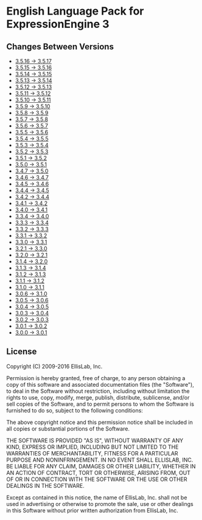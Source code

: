 English Language Pack for ExpressionEngine 3
============================================

Changes Between Versions
------------------------

- [3.5.16 → 3.5.17](https://github.com/EllisLab/EE-Language-English/compare/3.5.16...3.5.17)
- [3.5.15 → 3.5.16](https://github.com/EllisLab/EE-Language-English/compare/3.5.15...3.5.16)
- [3.5.14 → 3.5.15](https://github.com/EllisLab/EE-Language-English/compare/3.5.14...3.5.15)
- [3.5.13 → 3.5.14](https://github.com/EllisLab/EE-Language-English/compare/3.5.13...3.5.14)
- [3.5.12 → 3.5.13](https://github.com/EllisLab/EE-Language-English/compare/3.5.12...3.5.13)
- [3.5.11 → 3.5.12](https://github.com/EllisLab/EE-Language-English/compare/3.5.11...3.5.12)
- [3.5.10 → 3.5.11](https://github.com/EllisLab/EE-Language-English/compare/3.5.10...3.5.11)
- [3.5.9 → 3.5.10](https://github.com/EllisLab/EE-Language-English/compare/3.5.9...3.5.10)
- [3.5.8 → 3.5.9](https://github.com/EllisLab/EE-Language-English/compare/3.5.8...3.5.9)
- [3.5.7 → 3.5.8](https://github.com/EllisLab/EE-Language-English/commit/af6a8d454d3b159f89562070ddea4872ffc63af1)
- [3.5.6 → 3.5.7](https://github.com/EllisLab/EE-Language-English/compare/3.5.6...3.5.7)
- [3.5.5 → 3.5.6](https://github.com/EllisLab/EE-Language-English/compare/3.5.5...3.5.6)
- [3.5.4 → 3.5.5](https://github.com/EllisLab/EE-Language-English/compare/3.5.4...3.5.5)
- [3.5.3 → 3.5.4](https://github.com/EllisLab/EE-Language-English/compare/3.5.3...3.5.4)
- [3.5.2 → 3.5.3](https://github.com/EllisLab/EE-Language-English/compare/3.5.2...3.5.3)
- [3.5.1 → 3.5.2](https://github.com/EllisLab/EE-Language-English/compare/3.5.1...3.5.2)
- [3.5.0 → 3.5.1](https://github.com/EllisLab/EE-Language-English/compare/3.5.0...3.5.1)
- [3.4.7 → 3.5.0](https://github.com/EllisLab/EE-Language-English/compare/3.4.7...3.5.0)
- [3.4.6 → 3.4.7](https://github.com/EllisLab/EE-Language-English/compare/3.4.6...3.4.7)
- [3.4.5 → 3.4.6](https://github.com/EllisLab/EE-Language-English/compare/3.4.5...3.4.6)
- [3.4.4 → 3.4.5](https://github.com/EllisLab/EE-Language-English/compare/3.4.4...3.4.5)
- [3.4.2 → 3.4.4](https://github.com/EllisLab/EE-Language-English/compare/3.4.2...3.4.4)
- [3.4.1 → 3.4.2](https://github.com/EllisLab/EE-Language-English/compare/3.4.1...3.4.2)
- [3.4.0 → 3.4.1](https://github.com/EllisLab/EE-Language-English/compare/3.4.0...3.4.1)
- [3.3.4 → 3.4.0](https://github.com/EllisLab/EE-Language-English/compare/3.3.4...3.4.0)
- [3.3.3 → 3.3.4](https://github.com/EllisLab/EE-Language-English/compare/3.3.3...3.3.4)
- [3.3.2 → 3.3.3](https://github.com/EllisLab/EE-Language-English/compare/3.3.2...3.3.3)
- [3.3.1 → 3.3.2](https://github.com/EllisLab/EE-Language-English/compare/3.3.1...3.3.2)
- [3.3.0 → 3.3.1](https://github.com/EllisLab/EE-Language-English/compare/3.3.0...3.3.1)
- [3.2.1 → 3.3.0](https://github.com/EllisLab/EE-Language-English/compare/3.2.1...3.3.0)
- [3.2.0 → 3.2.1](https://github.com/EllisLab/EE-Language-English/compare/3.2.0...3.2.1)
- [3.1.4 → 3.2.0](https://github.com/EllisLab/EE-Language-English/compare/3.1.4...3.2.0)
- [3.1.3 → 3.1.4](https://github.com/EllisLab/EE-Language-English/compare/3.1.3...3.1.4)
- [3.1.2 → 3.1.3](https://github.com/EllisLab/EE-Language-English/compare/3.1.2...3.1.3)
- [3.1.1 → 3.1.2](https://github.com/EllisLab/EE-Language-English/compare/3.1.1...3.1.2)
- [3.1.0 → 3.1.1](https://github.com/EllisLab/EE-Language-English/compare/3.1.0...3.1.1)
- [3.0.6 → 3.1.0](https://github.com/EllisLab/EE-Language-English/compare/3.0.6...3.1.0)
- [3.0.5 → 3.0.6](https://github.com/EllisLab/EE-Language-English/compare/3.0.5...3.0.6)
- [3.0.4 → 3.0.5](https://github.com/EllisLab/EE-Language-English/compare/3.0.4...3.0.5)
- [3.0.3 → 3.0.4](https://github.com/EllisLab/EE-Language-English/compare/3.0.3...3.0.4)
- [3.0.2 → 3.0.3](https://github.com/EllisLab/EE-Language-English/compare/3.0.2...3.0.3)
- [3.0.1 → 3.0.2](https://github.com/EllisLab/EE-Language-English/compare/3.0.1...3.0.2)
- [3.0.0 → 3.0.1](https://github.com/EllisLab/EE-Language-English/compare/3.0.0...3.0.1)

License
-------

Copyright (C) 2009-2016 EllisLab, Inc.

Permission is hereby granted, free of charge, to any person obtaining a copy
of this software and associated documentation files (the "Software"), to deal
in the Software without restriction, including without limitation the rights
to use, copy, modify, merge, publish, distribute, sublicense, and/or sell
copies of the Software, and to permit persons to whom the Software is
furnished to do so, subject to the following conditions:

The above copyright notice and this permission notice shall be included in
all copies or substantial portions of the Software.

THE SOFTWARE IS PROVIDED "AS IS", WITHOUT WARRANTY OF ANY KIND, EXPRESS OR
IMPLIED, INCLUDING BUT NOT LIMITED TO THE WARRANTIES OF MERCHANTABILITY,
FITNESS FOR A PARTICULAR PURPOSE AND NONINFRINGEMENT. IN NO EVENT SHALL
ELLISLAB, INC. BE LIABLE FOR ANY CLAIM, DAMAGES OR OTHER LIABILITY, WHETHER
IN AN ACTION OF CONTRACT, TORT OR OTHERWISE, ARISING FROM, OUT OF OR IN
CONNECTION WITH THE SOFTWARE OR THE USE OR OTHER DEALINGS IN THE SOFTWARE.

Except as contained in this notice, the name of EllisLab, Inc. shall not be
used in advertising or otherwise to promote the sale, use or other dealings
in this Software without prior written authorization from EllisLab, Inc.
